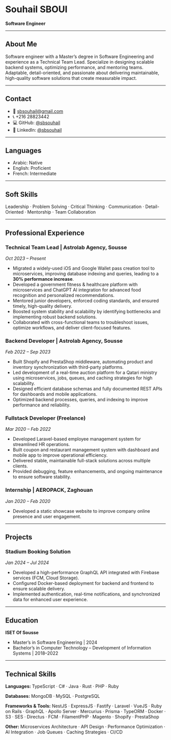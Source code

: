 # Souhail SBOUI

**Software Engineer**

---

## About Me

Software engineer with a Master’s degree in Software Engineering and experience as a Technical Team Lead. Specialize in designing scalable backend systems, optimizing performance, and mentoring teams. Adaptable, detail-oriented, and passionate about delivering maintainable, high-quality software solutions that create measurable impact.

---

## Contact

- 📧 [sbsouhail@gmail.com](mailto:sbsouhail@gmail.com)
- 📞 +216 28823442
- 💻 GitHub: [@sbsouhail](https://github.com/sbsouhail)
- 🔗 LinkedIn: [@sbsouhail](https://www.linkedin.com/in/sbsouhail)

---

## Languages

- Arabic: Native
- English: Proficient
- French: Intermediate

---

## Soft Skills

Leadership · Problem Solving · Critical Thinking · Communication · Detail-Oriented · Mentorship · Team Collaboration

---

## Professional Experience

### Technical Team Lead | Astrolab Agency, Sousse

_Oct 2023 – Present_

- Migrated a widely-used iOS and Google Wallet pass creation tool to microservices, improving database indexing and queries, leading to a **30% performance increase**.
- Developed a government fitness & healthcare platform with microservices and ChatGPT AI integration for advanced food recognition and personalized recommendations.
- Mentored junior developers, enforced coding standards, and ensured timely, high-quality delivery.
- Boosted system stability and scalability by identifying bottlenecks and implementing robust backend solutions.
- Collaborated with cross-functional teams to troubleshoot issues, optimize workflows, and deliver client-focused features.

### Backend Developer | Astrolab Agency, Sousse

_Feb 2022 – Sep 2023_

- Built Shopify and PrestaShop middleware, automating product and inventory synchronization with third-party platforms.
- Led development of a real-time auction platform for a Qatari ministry using microservices, jobs, queues, and caching strategies for high scalability.
- Designed efficient database schemas and fully documented REST APIs for dashboards and mobile applications.
- Optimized backend processes, queries, and indexing to improve performance and reliability.

### Fullstack Developer (Freelance)

_Mar 2020 – Feb 2022_

- Developed Laravel-based employee management system for streamlined HR operations.
- Built coupon and restaurant management system with dashboard and mobile app to improve operational efficiency.
- Delivered stable, maintainable full-stack solutions across multiple clients.
- Provided debugging, feature enhancements, and ongoing maintenance to ensure software stability.

### Internship | AEROPACK, Zaghouan

_Jan 2020 – Feb 2020_

- Developed a static showcase website to improve company online presence and user engagement.

---

## Projects

### Stadium Booking Solution

_Jan 2024 – Jul 2024_

- Developed a high-performance GraphQL API integrated with Firebase services (FCM, Cloud Storage).
- Configured Docker-based deployment for backend and frontend to ensure scalable delivery.
- Implemented authentication, real-time notifications, and synchronized data for enhanced user experience.

---

## Education

**ISET Of Sousse**

- Master’s in Software Engineering | 2024
- Bachelor’s in Computer Technology – Development of Information Systems | 2018–2022

---

## Technical Skills

**Languages:** TypeScript · C# · Java · Rust · PHP · Ruby

**Databases:** MongoDB · MySQL · PostgreSQL

**Frameworks & Tools:** NestJS · ExpressJS · Fastify · Laravel · VueJS · Ruby on Rails · GraphQL · Apollo Server · Mercurius · Prisma · TypeORM · Docker · S3 · SES · Directus · FCM · FilamentPHP · Magento · Shopify · PrestaShop

**Other:** Microservices Architecture · API Design · Performance Optimization · AI Integration · Job Queues · Caching Strategies · CI/CD
